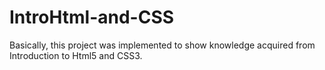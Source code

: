 # IntroHtml-and-CSS

Basically, this project was implemented to show knowledge acquired from Introduction to Html5 and CSS3. 
